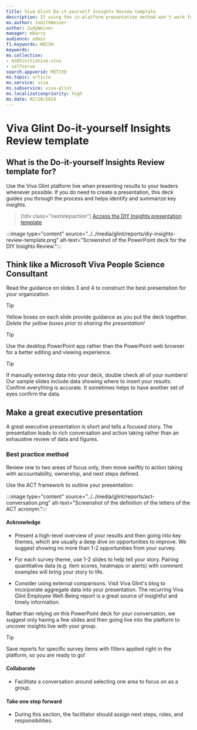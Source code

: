 ```yaml
---
title: Viva Glint Do-it-yourself Insights Review template
description: If using the in-platform presentation method won't work for a specific situation and you need to create a presentation, use this DIY deck template to identify and summarize key insights. 
ms.author: JudithWeiner
author: JudyWeiner
manager: mbarry
audience: admin
f1.keywords: NOCSH
keywords: 
ms.collection:  
- m365initiative-viva
- selfserve 
search.appverid: MET150 
ms.topic: article
ms.service: viva
ms.subservice: viva-glint
ms.localizationpriority: high
ms.date: 02/28/2024
---
```


# Viva Glint Do-it-yourself Insights Review template

## What is the Do-it-yourself Insights Review template for?

Use the Viva Glint platform live when presenting results to your leaders whenever possible. If you do need to create a presentation, this deck guides you through the process and helps identify and summarize key insights. 

> [!div class="nextstepaction"]
> [Access the DIY Insights presentation template](https://www.microsoft.com/en-us/download/details.aspx?id=105888)

:::image type="content" source="../../media/glint/reports/diy-insights-review-template.png" alt-text="Screenshot of the PowerPoint deck for the DIY Insights Review.":::

## Think like a Microsoft Viva People Science Consultant

Read the guidance on slides 3 and 4  to construct the best presentation for your organization.

> [!TIP]
> Yellow boxes on each slide provide guidance as you put the deck together. *Delete the yellow boxes prior to sharing the presentation!*

> [!TIP]
> Use the desktop PowerPoint app rather than the PowerPoint web browser for a better editing and viewing experience.

> [!TIP]
> If manually entering data into your deck, double check all of your numbers! Our sample slides include data showing where to insert your results. Confirm everything is accurate. It sometimes helps to have another set of eyes confirm the data. 

## Make a great executive presentation

A great executive presentation is short and tells a focused story. The presentation leads to rich conversation and action taking rather than an exhaustive review of data and figures. 

### Best practice method

Review one to two areas of focus only, then move swiftly to action taking with accountability, ownership, and next steps defined.

Use the ACT framework to outline your presentation:

:::image type="content" source="../../media/glint/reports/act-conversation.png" alt-text="Screenshot of the definition of the letters of the ACT acronym.":::

#### Acknowledge

- Present a high-level overview of your results and then going into key themes, which are usually a deep dive on opportunities to improve. We suggest showing no more than 1-2 opportunities from your survey. 

- For each survey theme, use 1-2 slides to help tell your story. Pairing quantitative data (e.g. item scores, heatmaps or alerts) with comment examples will bring your story to life. 

- Consider using external comparisons. Visit Viva Glint's blog to incorporate aggregate data into your presentation. The recurring Viva Glint Employee Well-Being report is a great source of insightful and timely information. 

Rather than relying on this PowerPoint deck for your conversation, we suggest only having a few slides and then going live into the platform to uncover insights live with your group.

> [!TIP]
> Save reports for specific survey items with filters applied right in the platform, so you are ready to go! 

#### Collaborate

- Facilitate a conversation around selecting one area to focus on as a group.

#### Take one step forward

- During this section, the facilitator should assign next steps, roles, and responsibilities. 
